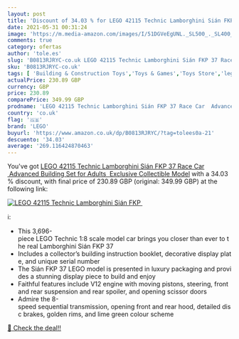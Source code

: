 ```yaml
---
layout: post
title: 'Discount of 34.03 % for LEGO 42115 Technic Lamborghini Sián FKP '
date: 2021-05-31 00:31:24
image: 'https://m.media-amazon.com/images/I/51DGVeEgUNL._SL500_._SL400_.jpg'
comments: true
category: ofertas
author: 'tole.es'
slug: 'B0813RJRYC-co.uk LEGO 42115 Technic Lamborghini Sián FKP 37 Race Car...'
sku: 'B0813RJRYC-co.uk'
tags: [ 'Building & Construction Toys','Toys & Games','Toys Store','lego', ]
actualPrice: 230.89 GBP
currency: GBP
price: 230.89
comparePrice: 349.99 GBP
prodname: 'LEGO 42115 Technic Lamborghini Sián FKP 37 Race Car  Advanced Building Set for Adults  Exclusive Collectible Model'
country: 'co.uk'
flag: '🇬🇧'
brand: 'LEGO'
buyurl: 'https://www.amazon.co.uk/dp/B0813RJRYC/?tag=tolees0a-21'
descuento: '34.03'
average: '269.116424870463'
---
```


You've got [LEGO 42115 Technic Lamborghini Sián FKP 37 Race Car  Advanced Building Set for Adults  Exclusive Collectible Model](https://www.amazon.co.uk/dp/B0813RJRYC/?tag=tolees0a-21) with a  34.03 % discount, with final price of 230.89 GBP (original: 349.99 GBP) at the following link:

[![LEGO 42115 Technic Lamborghini Sián FKP ](https://m.media-amazon.com/images/I/51DGVeEgUNL._SL500_._SL400_.jpg)](https://www.amazon.co.uk/dp/B0813RJRYC/?tag=tolees0a-21)

ℹ️:

- This 3,696-piece LEGO Technic 1:8 scale model car brings you closer than ever to the real Lamborghini Sián FKP 37
- Includes a collector’s building instruction booklet, decorative display plate, and unique serial number
- The Sián FKP 37 LEGO model is presented in luxury packaging and provides a stunning display piece to build and enjoy
- Faithful features include V12 engine with moving pistons, steering, front and rear suspension and rear spoiler, and opening scissor doors
- Admire the 8-speed sequential transmission, opening front and rear hood, detailed disc brakes, golden rims, and lime green colour scheme

[🛒 Check the deal!!](https://www.amazon.co.uk/dp/B0813RJRYC/?tag=tolees0a-21)
